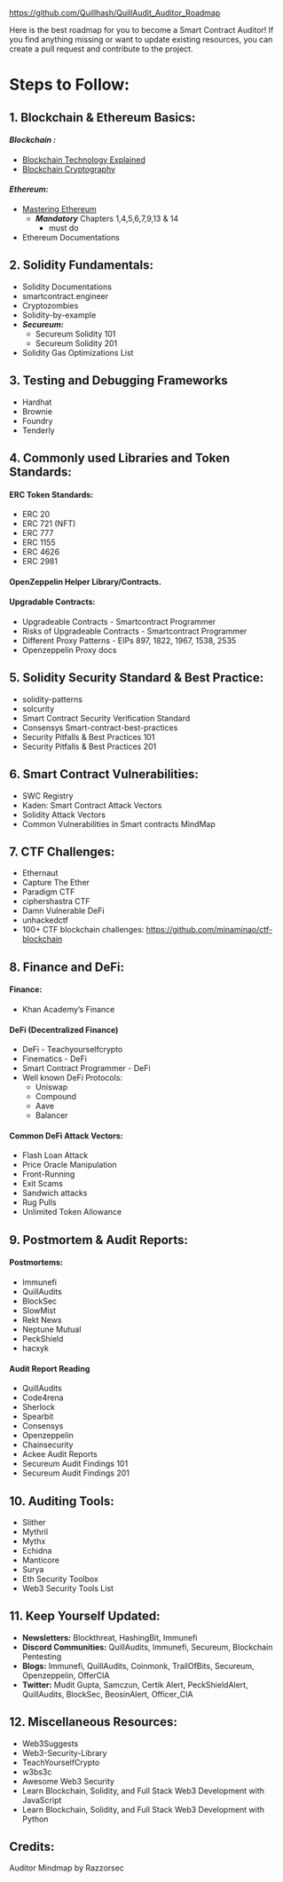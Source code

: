 https://github.com/Quillhash/QuillAudit_Auditor_Roadmap

Here is the best roadmap for you to become a Smart Contract Auditor! If you find anything missing or want to update existing resources, you can create a pull request and contribute to the project.

# Steps to Follow:

## 1. Blockchain & Ethereum Basics:

#### ***Blockchain :***
- [Blockchain Technology Explained](https://www.youtube.com/watch?v=qOVAbKKSH10)
- [Blockchain Cryptography](https://101blockchains.com/blockchain-cryptography/)

#### ***Ethereum:***
- [Mastering Ethereum](https://github.com/ethereumbook/ethereumbook)
    - ***Mandatory*** Chapters 1,4,5,6,7,9,13 & 14
      -  must do  
- Ethereum Documentations

## 2. Solidity Fundamentals:

- Solidity Documentations
- smartcontract.engineer
- Cryptozombies
- Solidity-by-example
- ***Secureum:***
  - Secureum Solidity 101
  - Secureum Solidity 201
- Solidity Gas Optimizations List
</ol>

## 3. Testing and Debugging Frameworks

- Hardhat
- Brownie
- Foundry
- Tenderly

## 4. Commonly used Libraries and Token Standards:

#### ERC Token Standards:

- ERC 20
- ERC 721 (NFT)
- ERC 777
- ERC 1155
- ERC 4626
- ERC 2981

#### OpenZeppelin Helper Library/Contracts.

#### Upgradable Contracts:

- Upgradeable Contracts - Smartcontract Programmer
- Risks of Upgradeable Contracts - Smartcontract Programmer
- Different Proxy Patterns - EIPs 897, 1822, 1967, 1538, 2535
- Openzeppelin Proxy docs

## 5. Solidity Security Standard & Best Practice:

- solidity-patterns
- solcurity
- Smart Contract Security Verification Standard
- Consensys Smart-contract-best-practices
- Security Pitfalls & Best Practices 101
- Security Pitfalls & Best Practices 201

## 6. Smart Contract Vulnerabilities:

- SWC Registry
- Kaden: Smart Contract Attack Vectors
- Solidity Attack Vectors
- Common Vulnerabilities in Smart contracts MindMap

## 7. CTF Challenges:

- Ethernaut
- Capture The Ether
- Paradigm CTF
- ciphershastra CTF
- Damn Vulnerable DeFi
- unhackedctf
- 100+ CTF blockchain challenges: https://github.com/minaminao/ctf-blockchain

## 8. Finance and DeFi:

#### Finance:

- Khan Academy’s Finance

#### DeFi (Decentralized Finance)

- DeFi - Teachyourselfcrypto
- Finematics - DeFi
- Smart Contract Programmer - DeFi
- Well known DeFi Protocols:
  - Uniswap
  - Compound
  - Aave
  - Balancer

#### Common DeFi Attack Vectors:

- Flash Loan Attack
- Price Oracle Manipulation
- Front-Running
- Exit Scams
- Sandwich attacks
- Rug Pulls
- Unlimited Token Allowance

## 9. Postmortem & Audit Reports:

#### Postmortems:

- Immunefi
- QuillAudits
- BlockSec
- SlowMist
- Rekt News
- Neptune Mutual
- PeckShield
- hacxyk

#### Audit Report Reading

- QuillAudits
- Code4rena
- Sherlock
- Spearbit
- Consensys
- Openzeppelin
- Chainsecurity
- Ackee Audit Reports
- Secureum Audit Findings 101
- Secureum Audit Findings 201

## 10. Auditing Tools:

- Slither
- Mythril
- Mythx
- Echidna
- Manticore
- Surya
- Eth Security Toolbox
- Web3 Security Tools List

## 11. Keep Yourself Updated:

- **Newsletters:** Blockthreat, HashingBit, Immunefi<br>
- **Discord Communities:** QuillAudits, Immunefi, Secureum, Blockchain Pentesting<br>
- **Blogs:** Immunefi, QuillAudits, Coinmonk, TrailOfBits, Secureum, Openzeppelin, OfferCIA<br>
- **Twitter:** Mudit Gupta, Samczun, Certik Alert, PeckShieldAlert, QuillAudits, BlockSec, BeosinAlert, Officer_CIA

## 12. Miscellaneous Resources:

- Web3Suggests
- Web3-Security-Library
- TeachYourselfCrypto
- w3bs3c
- Awesome Web3 Security
- Learn Blockchain, Solidity, and Full Stack Web3 Development with JavaScript
- Learn Blockchain, Solidity, and Full Stack Web3 Development with Python

## Credits:

Auditor Mindmap by Razzorsec
